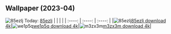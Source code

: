 ## Wallpaper (2023-04)
![85ezlj](https://w.wallhaven.cc/full/85/wallhaven-85ezlj.jpg) Today: [85ezlj](https://th.wallhaven.cc/small/85/85ezlj.jpg)
|      |      |      |
| :----: | :----: | :----: |
|![85ezlj](https://th.wallhaven.cc/small/85/85ezlj.jpg)[85ezlj download 4k](https://wallhaven.cc/w/85ezlj)|![we1p5q](https://th.wallhaven.cc/small/we/we1p5q.jpg)[we1p5q download 4k](https://wallhaven.cc/w/we1p5q)|![m3zx3m](https://th.wallhaven.cc/small/m3/m3zx3m.jpg)[m3zx3m download 4k](https://wallhaven.cc/w/m3zx3m)|
